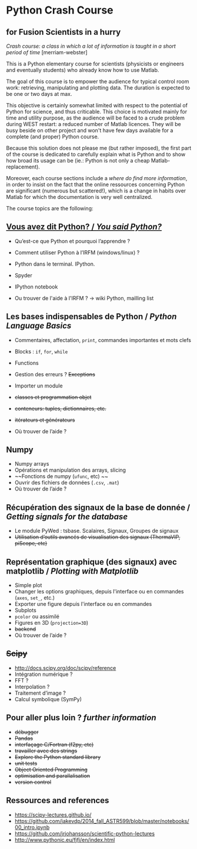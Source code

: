 # Python Crash Course 
## for Fusion Scientists in a hurry

_Crash course: a class in which a lot of information is taught in a short period of time_ [merriam-webster]

This is a Python elementary course for scientists (physicists or engineers and eventually students) who already know how to use Matlab.
 
The goal of this course is to empower the audience for typical control room work: retrieving, manipulating and plotting data. The duration is expected to be one or two days at max. 

This objective is certainly somewhat limited with respect to the potential of Python for science, and thus criticable. This choice is motivated mainly for time and utility purpose, as the audience will be faced to a crude problem during WEST restart: a reduced number of Matlab licences. They will be busy beside on other project and won't have few days available for a complete (and proper) Python course. 

Because this solution does not please me (but rather imposed), the first part of the course is dedicated to carefully explain what is Python and to show how broad its usage can be (ie.: Python is not only a cheap Matlab-replacement). 

Moreover, each course sections include a _where do find more information_, in order to insist on the fact that the online ressources concerning Python are significant (numerous but scattered!), which is a change in habits over Matlab for which the documentation is very well centralized.



The course topics are the following:

## [Vous avez dit Python? / _You said Python?_](http://nbviewer.ipython.org/format/slides/github/Hash--/Fusion/blob/master/Python_Crash_Course/1%2520-%2520Introduction%2520to%2520Python.ipynb#/)

 - Qu’est-ce que Python et pourquoi l’apprendre ?

 - Comment utiliser Python à l’IRFM (windows/linux) ?
 - Python dans le terminal. IPython.
 - Spyder
 - IPython notebook
 - Ou trouver de l'aide à l'IRFM ? -> wiki Python, mailling list
 
## Les bases indispensables de Python / _Python Language Basics_

- Commentaires, affectation, `print`, commandes importantes et mots clefs

- Blocks : `if`, `for`, `while`
- Functions
- Gestion des erreurs ? ~~Exceptions~~
- Importer un module
- ~~classes et programmation objet~~
- ~~conteneurs: tuples, dictionnaires, etc.~~
- ~~itérateurs et générateurs~~
- Où trouver de l’aide ?

## Numpy

- Numpy arrays
- Opérations et manipulation des arrays, slicing
- ~~Fonctions de numpy (`ufunc`, etc) ~~
- Ouvrir des fichiers de données (`.csv`, `.mat`)
- Où trouver de l’aide ?

## Récupération des signaux de la base de donnée / _Getting signals for the database_

- Le module PyWed : tsbase. Scalaires, Signaux, Groupes de signaux
- ~~Utilisation d’outils avancés de visualisation des signaux (ThermaVIP, piScope, etc)~~

## Représentation graphique (des signaux) avec matplotlib / _Plotting with Matplotlib_

- Simple plot
- Changer les options graphiques, depuis l'interface  ou en commandes (`axes`, `set_`, etc.)
- Exporter une figure depuis l'interface ou en commandes
- Subplots
- `pcolor` ou assimilé
- Figures en 3D (`projection=3D`)
- ~~backend~~
- Où trouver de l’aide ?

## ~~Scipy~~

- http://docs.scipy.org/doc/scipy/reference
- Intégration numérique ?
- FFT ?
- Interpolation ?
- Traitement d’image ?
- Calcul symbolique (SymPy)

## Pour aller plus loin ?  _further information_
- ~~débugger~~
- ~~Pandas~~
- ~~interfaçage C/Fortran (f2py, etc)~~
- ~~travailler avec des strings~~
- ~~Explore the Python standard library~~
- ~~unit tests~~
- ~~Object Oriented Programming~~
- ~~optimisation and parallalisation~~
- ~~version control~~

## Ressources and references

- https://scipy-lectures.github.io/
- https://github.com/jakevdp/2014_fall_ASTR599/blob/master/notebooks/00_intro.ipynb
- https://github.com/jrjohansson/scientific-python-lectures
- http://www.pythonic.eu/fjfi/en/index.html
